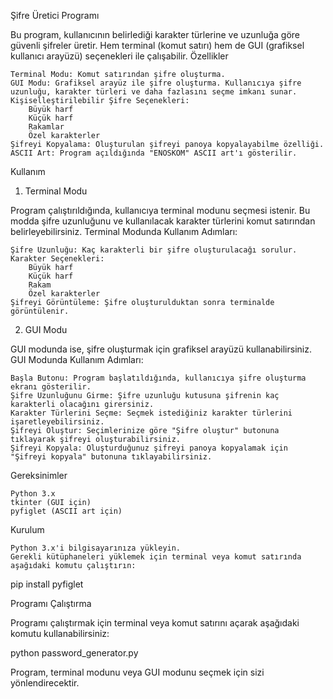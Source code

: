 Şifre Üretici Programı

Bu program, kullanıcının belirlediği karakter türlerine ve uzunluğa göre güvenli şifreler üretir. Hem terminal (komut satırı) hem de GUI (grafiksel kullanıcı arayüzü) seçenekleri ile çalışabilir.
Özellikler

    Terminal Modu: Komut satırından şifre oluşturma.
    GUI Modu: Grafiksel arayüz ile şifre oluşturma. Kullanıcıya şifre uzunluğu, karakter türleri ve daha fazlasını seçme imkanı sunar.
    Kişiselleştirilebilir Şifre Seçenekleri:
        Büyük harf
        Küçük harf
        Rakamlar
        Özel karakterler
    Şifreyi Kopyalama: Oluşturulan şifreyi panoya kopyalayabilme özelliği.
    ASCII Art: Program açıldığında "ENOSKOM" ASCII art'ı gösterilir.

Kullanım
1. Terminal Modu

Program çalıştırıldığında, kullanıcıya terminal modunu seçmesi istenir. Bu modda şifre uzunluğunu ve kullanılacak karakter türlerini komut satırından belirleyebilirsiniz.
Terminal Modunda Kullanım Adımları:

    Şifre Uzunluğu: Kaç karakterli bir şifre oluşturulacağı sorulur.
    Karakter Seçenekleri:
        Büyük harf
        Küçük harf
        Rakam
        Özel karakterler
    Şifreyi Görüntüleme: Şifre oluşturulduktan sonra terminalde görüntülenir.

2. GUI Modu

GUI modunda ise, şifre oluşturmak için grafiksel arayüzü kullanabilirsiniz.
GUI Modunda Kullanım Adımları:

    Başla Butonu: Program başlatıldığında, kullanıcıya şifre oluşturma ekranı gösterilir.
    Şifre Uzunluğunu Girme: Şifre uzunluğu kutusuna şifrenin kaç karakterli olacağını girersiniz.
    Karakter Türlerini Seçme: Seçmek istediğiniz karakter türlerini işaretleyebilirsiniz.
    Şifreyi Oluştur: Seçimlerinize göre "Şifre oluştur" butonuna tıklayarak şifreyi oluşturabilirsiniz.
    Şifreyi Kopyala: Oluşturduğunuz şifreyi panoya kopyalamak için "Şifreyi kopyala" butonuna tıklayabilirsiniz.
Gereksinimler

    Python 3.x
    tkinter (GUI için)
    pyfiglet (ASCII art için)

Kurulum

    Python 3.x'i bilgisayarınıza yükleyin.
    Gerekli kütüphaneleri yüklemek için terminal veya komut satırında aşağıdaki komutu çalıştırın:

pip install pyfiglet

Programı Çalıştırma

Programı çalıştırmak için terminal veya komut satırını açarak aşağıdaki komutu kullanabilirsiniz:

python password_generator.py

Program, terminal modunu veya GUI modunu seçmek için sizi yönlendirecektir.
